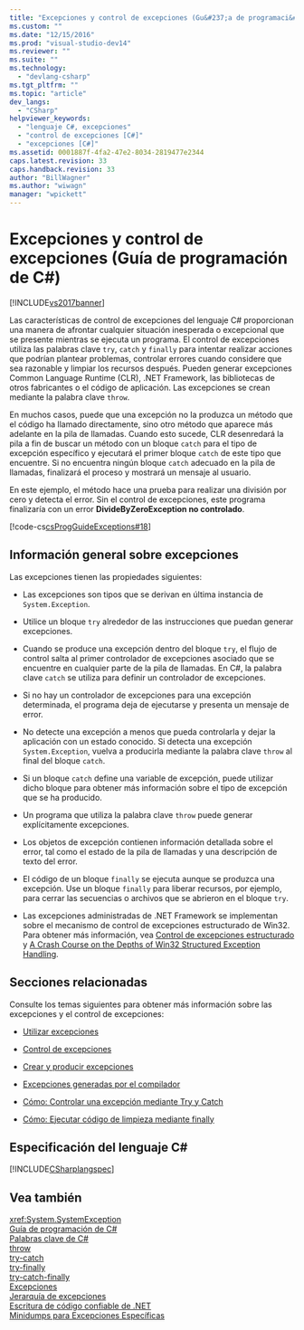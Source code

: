 ```yaml
---
title: "Excepciones y control de excepciones (Gu&#237;a de programaci&#243;n de C#) | Microsoft Docs"
ms.custom: ""
ms.date: "12/15/2016"
ms.prod: "visual-studio-dev14"
ms.reviewer: ""
ms.suite: ""
ms.technology: 
  - "devlang-csharp"
ms.tgt_pltfrm: ""
ms.topic: "article"
dev_langs: 
  - "CSharp"
helpviewer_keywords: 
  - "lenguaje C#, excepciones"
  - "control de excepciones [C#]"
  - "excepciones [C#]"
ms.assetid: 0001887f-4fa2-47e2-8034-2819477e2344
caps.latest.revision: 33
caps.handback.revision: 33
author: "BillWagner"
ms.author: "wiwagn"
manager: "wpickett"
---
```

# Excepciones y control de excepciones (Gu&#237;a de programaci&#243;n de C#)
[!INCLUDE[vs2017banner](../../../csharp/includes/vs2017banner.md)]

Las características de control de excepciones del lenguaje C\# proporcionan una manera de afrontar cualquier situación inesperada o excepcional que se presente mientras se ejecuta un programa.  El control de excepciones utiliza las palabras clave `try`, `catch` y `finally` para intentar realizar acciones que podrían plantear problemas, controlar errores cuando considere que sea razonable y limpiar los recursos después.  Pueden generar excepciones Common Language Runtime \(CLR\), .NET Framework, las bibliotecas de otros fabricantes o el código de aplicación.  Las excepciones se crean mediante la palabra clave `throw`.  
  
 En muchos casos, puede que una excepción no la produzca un método que el código ha llamado directamente, sino otro método que aparece más adelante en la pila de llamadas.  Cuando esto sucede, CLR desenredará la pila a fin de buscar un método con un bloque `catch` para el tipo de excepción específico y ejecutará el primer bloque `catch` de este tipo que encuentre.  Si no encuentra ningún bloque `catch` adecuado en la pila de llamadas, finalizará el proceso y mostrará un mensaje al usuario.  
  
 En este ejemplo, el método hace una prueba para realizar una división por cero y detecta el error.  Sin el control de excepciones, este programa finalizaría con un error **DivideByZeroException no controlado**.  
  
 [!code-cs[csProgGuideExceptions#18](../../../csharp/programming-guide/exceptions/codesnippet/CSharp/exceptions-and-exception-handling_1.cs)]  
  
## Información general sobre excepciones  
 Las excepciones tienen las propiedades siguientes:  
  
-   Las excepciones son tipos que se derivan en última instancia de `System.Exception`.  
  
-   Utilice un bloque `try` alrededor de las instrucciones que puedan generar excepciones.  
  
-   Cuando se produce una excepción dentro del bloque `try`, el flujo de control salta al primer controlador de excepciones asociado que se encuentre en cualquier parte de la pila de llamadas.  En C\#, la palabra clave `catch` se utiliza para definir un controlador de excepciones.  
  
-   Si no hay un controlador de excepciones para una excepción determinada, el programa deja de ejecutarse y presenta un mensaje de error.  
  
-   No detecte una excepción a menos que pueda controlarla y dejar la aplicación con un estado conocido.  Si detecta una excepción `System.Exception`, vuelva a producirla mediante la palabra clave `throw` al final del bloque `catch`.  
  
-   Si un bloque `catch` define una variable de excepción, puede utilizar dicho bloque para obtener más información sobre el tipo de excepción que se ha producido.  
  
-   Un programa que utiliza la palabra clave `throw` puede generar explícitamente excepciones.  
  
-   Los objetos de excepción contienen información detallada sobre el error, tal como el estado de la pila de llamadas y una descripción de texto del error.  
  
-   El código de un bloque `finally` se ejecuta aunque se produzca una excepción.  Use un bloque `finally` para liberar recursos, por ejemplo, para cerrar las secuencias o archivos que se abrieron en el bloque `try`.  
  
-   Las excepciones administradas de .NET Framework se implementan sobre el mecanismo de control de excepciones estructurado de Win32.  Para obtener más información, vea [Control de excepciones estructurado](/visual-cpp/cpp/structured-exception-handling-c-cpp) y [A Crash Course on the Depths of Win32 Structured Exception Handling](http://go.microsoft.com/fwlink/?LinkId=119654).  
  
## Secciones relacionadas  
 Consulte los temas siguientes para obtener más información sobre las excepciones y el control de excepciones:  
  
-   [Utilizar excepciones](../../../csharp/programming-guide/exceptions/using-exceptions.md)  
  
-   [Control de excepciones](../../../csharp/programming-guide/exceptions/exception-handling.md)  
  
-   [Crear y producir excepciones](../../../csharp/programming-guide/exceptions/creating-and-throwing-exceptions.md)  
  
-   [Excepciones generadas por el compilador](../../../csharp/programming-guide/exceptions/compiler-generated-exceptions.md)  
  
-   [Cómo: Controlar una excepción mediante Try y Catch](../../../csharp/programming-guide/exceptions/how-to-handle-an-exception-using-try-catch.md)  
  
-   [Cómo: Ejecutar código de limpieza mediante finally](../../../csharp/programming-guide/exceptions/how-to-execute-cleanup-code-using-finally.md)  
  
## Especificación del lenguaje C\#  
 [!INCLUDE[CSharplangspec](../../../csharp/language-reference/keywords/includes/csharplangspec_md.md)]  
  
## Vea también  
 <xref:System.SystemException>   
 [Guía de programación de C\#](../../../csharp/programming-guide/index.md)   
 [Palabras clave de C\#](../../../csharp/language-reference/keywords/index.md)   
 [throw](../../../csharp/language-reference/keywords/throw.md)   
 [try\-catch](../../../csharp/language-reference/keywords/try-catch.md)   
 [try\-finally](../../../csharp/language-reference/keywords/try-finally.md)   
 [try\-catch\-finally](../../../csharp/language-reference/keywords/try-catch-finally.md)   
 [Excepciones](../Topic/Handling%20and%20Throwing%20Exceptions.md)   
 [Jerarquía de excepciones](../Topic/Exception%20Hierarchy.md)   
 [Escritura de código confiable de .NET](http://go.microsoft.com/fwlink/?LinkId=112400)   
 [Minidumps para Excepciones Específicas](http://go.microsoft.com/fwlink/?LinkId=112408)